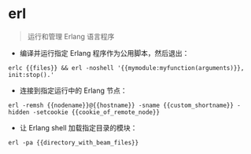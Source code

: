 # erl

> 运行和管理 Erlang 语言程序

- 编译并运行指定 Erlang 程序作为公用脚本，然后退出：

`erlc {{files}} && erl -noshell '{{mymodule:myfunction(arguments)}}, init:stop().'`

- 连接到指定运行中的 Erlang 节点：

`erl -remsh {{nodename}}@{{hostname}} -sname {{custom_shortname}} -hidden -setcookie {{cookie_of_remote_node}}`

- 让 Erlang shell 加载指定目录的模块：

`erl -pa {{directory_with_beam_files}}`

[#]: contributors: ([李峰])
